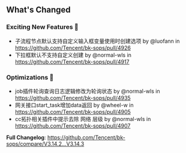 <!-- Release notes generated using configuration in .github/release.yml at master -->

## What's Changed
### Exciting New Features 🎉
* 子流程节点默认支持自定义输入框变量使用时创建选项 by @luofann in https://github.com/Tencent/bk-sops/pull/4926
* 下拉框默认不支持自定义创建 by @normal-wls in https://github.com/Tencent/bk-sops/pull/4917

### Optimizations 🦾
* job插件轮询查询日志逻辑修改为轮询状态 by @normal-wls in https://github.com/Tencent/bk-sops/pull/4935
* 网关接口start_task增加data返回 by @wheel-w in https://github.com/Tencent/bk-sops/pull/4905
* cc拓扑相关插件中提示去除 网络 层级 by @normal-wls in https://github.com/Tencent/bk-sops/pull/4907

**Full Changelog**: https://github.com/Tencent/bk-sops/compare/V3.14.2...V3.14.3